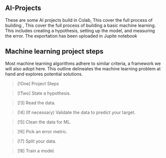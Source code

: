 ## AI-Projects
These are some AI projects build in Colab, This cover the full process of building , This cover the full process of building a basic machine learning. This includes creating a hypothesis, setting up the model, and measuring the  error. The exportation has been uploaded in Jupite notebook

## Machine learning project steps

Most machine learning algorithms adhere to similar criteria, a framework we will also adopt here. This outline delineates the machine learning problem at hand and explores potential solutions.

> [!One]
>Project Steps

>  [!Two]
>State a hypothesis.

> [!3]
>Read the data.

> [!4]
>(If necessary) Validate the data to predict your target.

> [!5]
>Clean the data for ML.

> [!6] 
>Pick an error metric.

> [!7]
>Split your data.

> [!8]
> Train a model.
